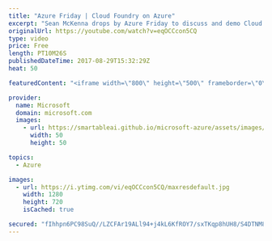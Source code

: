 ```yaml
---
title: "Azure Friday | Cloud Foundry on Azure"
excerpt: "Sean McKenna drops by Azure Friday to discuss and demo Cloud Foundry, an open-source cloud application platform following the recent announcement that Microsoft has joined the Cloud Foundry Foundation. Pivotal Cloud Foundry is available in the Azure Marketplace: https://azuremarketplace.microsoft.com/en-us/marketplace/apps/pivotal.pivotal-cloud-foundry"
originalUrl: https://youtube.com/watch?v=eqOCCcon5CQ
type: video
price: Free
length: PT10M26S
publishedDateTime: 2017-08-29T15:32:29Z
heat: 50

featuredContent: "<iframe width=\"800\" height=\"500\" frameborder=\"0\" src=\"https://www.youtube.com/embed/eqOCCcon5CQ\" allow=\"accelerometer; autoplay; encrypted-media; gyroscope; picture-in-picture\" allowfullscreen></iframe>"

provider:
  name: Microsoft
  domain: microsoft.com
  images:
    - url: https://smartableai.github.io/microsoft-azure/assets/images/organizations/microsoft.com-50x50.jpg
      width: 50
      height: 50

topics:
  - Azure

images:
  - url: https://i.ytimg.com/vi/eqOCCcon5CQ/maxresdefault.jpg
    width: 1280
    height: 720
    isCached: true

secured: "fIhhpn6PC98SuQ//LZCFAr19ALl94+j4kL6KfROY7/sxTKqp8hUH8/S4DTNM82sV45aixHU/NmOKlbjC7OS1Tmeenf/rYQX5/AiaKj8ReNSVgpVognlBxXCowtT8zqHDE5PbSUTVhsoY1nKdRGyb6KvgpYfKS7ba/KflldmGYJChwBnMzOn5uEsLg7mQDGZ5OErD3nxkh2rOI/7QvnRDbovK7tzjkzFcBFcSrPPdjtwHVE1xXGO8c6F+xVlKHrshkbyC9gN3VrPtja2cHszQnfezm3tyVt5hTh0bQmoKBEbjVuxPJA9QGPvt37ZPeytcnspkCNaQ7ydYoB8eLIA59/gHAyPW7ivMrPEQhnISvJ0y4Hemyv3p17j+dC+nlKsy98N+SBf180TSmsdc/N79/lJImyDIy1D4/ODbsBDk7Y4=;cEiqF3/JjlG7pc95MZNatA=="
---
```


